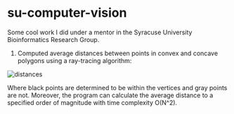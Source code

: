 # su-computer-vision

Some cool work I did under a mentor in the Syracuse University Bioinformatics Research Group.

1) Computed average distances between points in convex and concave polygons using a ray-tracing algorithm: 

![distances](https://user-images.githubusercontent.com/79488137/158080322-dfe1eec7-8d98-4c1f-bd68-b2b7e9e9a184.PNG)

Where black points are determined to be within the vertices and gray points are not. Moreover, the program can calculate the average distance to a specified order of magnitude with time complexity O(N^2). 
